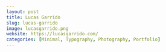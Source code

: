 ```yaml
---
layout: post
title: Lucas Garrido
slug: lucas-garrido
image: lucasgarrido.png
website: https://lucasgarrido.com/
categories: [Minimal, Typography, Photography, Portfolio]
---
```

